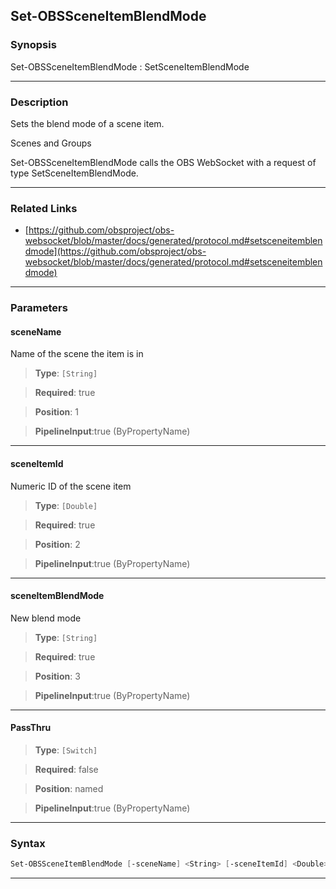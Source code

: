 Set-OBSSceneItemBlendMode
-------------------------
### Synopsis
Set-OBSSceneItemBlendMode : SetSceneItemBlendMode

---
### Description

Sets the blend mode of a scene item.

Scenes and Groups


Set-OBSSceneItemBlendMode calls the OBS WebSocket with a request of type SetSceneItemBlendMode.

---
### Related Links
* [https://github.com/obsproject/obs-websocket/blob/master/docs/generated/protocol.md#setsceneitemblendmode](https://github.com/obsproject/obs-websocket/blob/master/docs/generated/protocol.md#setsceneitemblendmode)



---
### Parameters
#### **sceneName**

Name of the scene the item is in



> **Type**: ```[String]```

> **Required**: true

> **Position**: 1

> **PipelineInput**:true (ByPropertyName)



---
#### **sceneItemId**

Numeric ID of the scene item



> **Type**: ```[Double]```

> **Required**: true

> **Position**: 2

> **PipelineInput**:true (ByPropertyName)



---
#### **sceneItemBlendMode**

New blend mode



> **Type**: ```[String]```

> **Required**: true

> **Position**: 3

> **PipelineInput**:true (ByPropertyName)



---
#### **PassThru**

> **Type**: ```[Switch]```

> **Required**: false

> **Position**: named

> **PipelineInput**:true (ByPropertyName)



---
### Syntax
```PowerShell
Set-OBSSceneItemBlendMode [-sceneName] <String> [-sceneItemId] <Double> [-sceneItemBlendMode] <String> [-PassThru] [<CommonParameters>]
```
---
